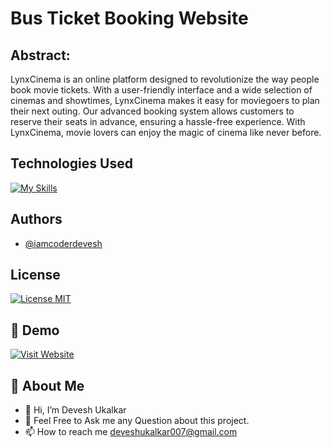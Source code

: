 
# Bus Ticket Booking Website
## Abstract:

LynxCinema is an online platform designed to revolutionize the way people book movie tickets. With a user-friendly interface and a wide selection of cinemas and showtimes, LynxCinema makes it easy for moviegoers to plan their next outing. Our advanced booking system allows customers to reserve their seats in advance, ensuring a hassle-free experience. With LynxCinema, movie lovers can enjoy the magic of cinema like never before.


## Technologies Used

[![My Skills](https://skillicons.dev/icons?i=html,css,js,bootstrap,dotnet,visualstudio,github&theme=dark)](https://github.com/iamcoderdevesh)



## Authors

- [@iamcoderdevesh](https://www.github.com/iamcoderdevesh)


## License

[![License MIT](https://img.shields.io/badge/license-MIT-blue.svg)](LICENSE)


## 🔗 Demo
[![Visit Website](https://img.shields.io/badge/-%20Visit%20Site-blue?style=for-the-badge)](https://iamcoderdevesh.github.io/BlueBus.com)

## 🚀 About Me
- 👋 Hi, I’m Devesh Ukalkar
- 💬 Feel Free to Ask me any Question about this project.
- 📫 How to reach me deveshukalkar007@gmail.com
